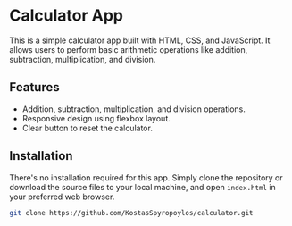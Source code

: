 # Calculator App

This is a simple calculator app built with HTML, CSS, and JavaScript. It allows users to perform basic arithmetic operations like addition, subtraction, multiplication, and division.

## Features

- Addition, subtraction, multiplication, and division operations.
- Responsive design using flexbox layout.
- Clear button to reset the calculator.

## Installation

There's no installation required for this app. Simply clone the repository or download the source files to your local machine, and open `index.html` in your preferred web browser.

```bash
git clone https://github.com/KostasSpyropoylos/calculator.git
